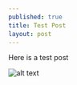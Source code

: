 ```yaml
---
published: true
title: Test Post
layout: post
---
```

Here is a test post

![alt text](..\_images\cloudslang_logo.png)

